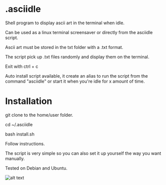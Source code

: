 # .asciidle
Shell program to display ascii art in the terminal when idle.

Can be used as a linux terminal screensaver or directly from the asciidle script.

Ascii art must be stored in the txt folder with a .txt format.

The script pick up .txt files randomly and display them on the terminal.

Exit with ctrl + c

Auto install script available, it create an alias to run the script from the command "asciidle" or start it when you're idle for x amount of time.

# Installation

git clone to the home/user folder.

cd ~/.asciidle

bash install.sh

Follow instructions.

The script is very simple so you can also set it up yourself the way you want manually.

Tested on Debian and Ubuntu.

![alt text](https://files.catbox.moe/klulg5.jpg)
